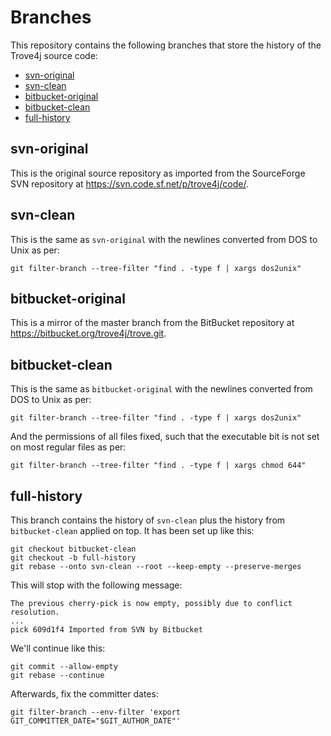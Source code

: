 # Branches

This repository contains the following branches that store the history of the
Trove4j source code:

* [svn-original](../../tree/svn-original)
* [svn-clean](../../tree/svn-clean)
* [bitbucket-original](../../tree/bitbucket-original)
* [bitbucket-clean](../../tree/bitbucket-clean)
* [full-history](../../tree/full-history)


## svn-original

This is the original source repository as imported from the SourceForge SVN
repository at <https://svn.code.sf.net/p/trove4j/code/>.


## svn-clean

This is the same as `svn-original` with the newlines converted from DOS to Unix as
per:

    git filter-branch --tree-filter "find . -type f | xargs dos2unix"


## bitbucket-original

This is a mirror of the master branch from the BitBucket repository at
<https://bitbucket.org/trove4j/trove.git>.


## bitbucket-clean

This is the same as `bitbucket-original` with the newlines converted from DOS to Unix as
per:

    git filter-branch --tree-filter "find . -type f | xargs dos2unix"

And the permissions of all files fixed, such that the executable bit is not set
on most regular files as per:

    git filter-branch --tree-filter "find . -type f | xargs chmod 644"


## full-history

This branch contains the history of `svn-clean` plus the history from
`bitbucket-clean` applied on top. It has been set up like this:

    git checkout bitbucket-clean
    git checkout -b full-history
    git rebase --onto svn-clean --root --keep-empty --preserve-merges

This will stop with the following message:

    The previous cherry-pick is now empty, possibly due to conflict resolution.
    ...
    pick 609d1f4 Imported from SVN by Bitbucket

We'll continue like this:

    git commit --allow-empty
    git rebase --continue

Afterwards, fix the committer dates:

    git filter-branch --env-filter 'export GIT_COMMITTER_DATE="$GIT_AUTHOR_DATE"'
